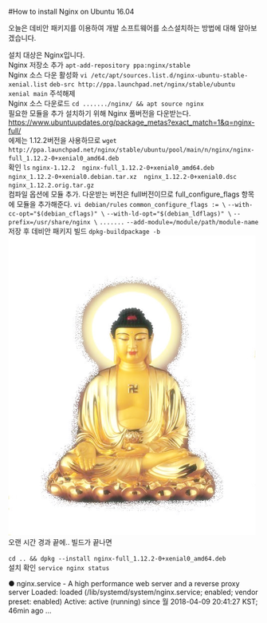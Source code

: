 #How to install Nginx on Ubuntu 16.04

오늘은 데비안 패키지를 이용하여 개발 소프트웨어를 소스설치하는 방법에 대해 알아보겠습니다.

설치 대상은 Nginx입니다.
<br>
Nginx 저장소 추가
`apt-add-repository ppa:nginx/stable`
<br>
Nginx 소스 다운 활성화
`vi /etc/apt/sources.list.d/nginx-ubuntu-stable-xenial.list`
`deb-src http://ppa.launchpad.net/nginx/stable/ubuntu xenial main` 주석해제
<br>
Nginx 소스 다운로드
`cd ......./nginx/ && apt source nginx`
<br>
필요한 모듈을 추가 설치하기 위해 Nginx 풀버전을 다운받는다.
<https://www.ubuntuupdates.org/package_metas?exact_match=1&q=nginx-full/>
<br>
에제는 1.12.2버전을 사용하므로
`wget http://ppa.launchpad.net/nginx/stable/ubuntu/pool/main/n/nginx/nginx-full_1.12.2-0+xenial0_amd64.deb`
<br>
확인
`ls`
`nginx-1.12.2  nginx-full_1.12.2-0+xenial0_amd64.deb  nginx_1.12.2-0+xenial0.debian.tar.xz  nginx_1.12.2-0+xenial0.dsc  nginx_1.12.2.orig.tar.gz`
<br>
컴파일 옵션에 모듈 추가. 다운받는 버전은 full버전이므로 full_configure_flags 항목에 모듈을 추가해준다.
`vi debian/rules`
`common_configure_flags := \`
            `--with-cc-opt="$(debian_cflags)" \`
            `--with-ld-opt="$(debian_ldflags)" \`
            `--prefix=/usr/share/nginx \`
            `.......`
            `--add-module=/module/path/module-name`
<br>
저장 후 데비안 패키지 빌드
`dpkg-buildpackage -b`
![Alt text](../images/haetal.jpg)
오랜 시간 경과 끝에.. 빌드가 끝나면

`cd .. && dpkg --install nginx-full_1.12.2-0+xenial0_amd64.deb`
<br>
설치 확인
`service nginx status`
<p>● nginx.service - A high performance web server and a reverse proxy server
   Loaded: loaded (/lib/systemd/system/nginx.service; enabled; vendor preset: enabled)
   Active: active (running) since 월 2018-04-09 20:41:27 KST; 46min ago ...</p>
